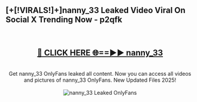 <h2>[+[!VIRALS!]+]nanny_33 Leaked Video Viral On Social X Trending Now - p2qfk</h2>
<br>
<div align="center">
<h2><a href="https://libra.edu.pl?nanny_33" rel="nofollow">🔴 CLICK HERE 🌐==►► nanny_33</a></h2>
<br>
Get nanny_33 OnlyFans leaked all content. Now you can access all videos and pictures of nanny_33 OnlyFans. New Updated Files 2025!
<br>
<br>
<a href="https://libra.edu.pl?nanny_33" rel="nofollow" data-target="animated-image.originalLink"><img src="https://i.ibb.co.com/WyWwxjT/player-gif2.gif" alt="nanny_33 Leaked OnlyFans" style="max-width: 100%; display: inline-block;" data-target="animated-image.originalImage"></a>
</div>
<br>